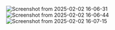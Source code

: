![Screenshot from 2025-02-02 16-06-31](https://github.com/user-attachments/assets/52860424-a443-4c86-b646-b41cd16ac1f2)
![Screenshot from 2025-02-02 16-06-44](https://github.com/user-attachments/assets/522f9edc-423e-46f4-aeda-8788685b8298)
![Screenshot from 2025-02-02 16-07-15](https://github.com/user-attachments/assets/ac509318-7e38-40f9-a7a6-dfdce1a05288)

